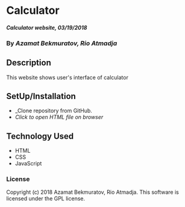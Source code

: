 # Calculator

#### _Calculator website, 03/19/2018_

### By _**Azamat Bekmuratov, Rio Atmadja**_

## Description
This website shows user's interface of calculator

## SetUp/Installation
* _Clone repository from GitHub.
* _Click to open HTML file on browser_

## Technology Used
* HTML
* CSS
* JavaScript

### License
Copyright (c) 2018 Azamat Bekmuratov, Rio Atmadja.
This software is licensed under the GPL license.
